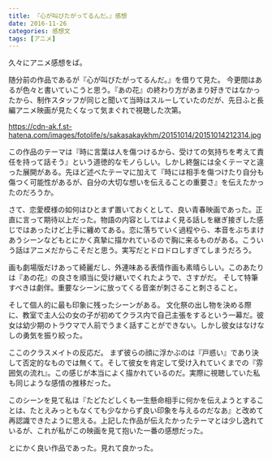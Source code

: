 ```yaml
---
title: 『心が叫びたがってるんだ。』感想
date: 2016-11-26
categories: 感想文
tags: [アニメ]
---
```

久々にアニメ感想をば。

随分前の作品であるが『心が叫びたがってるんだ。』を借りて見た。
今更間はあるが色々と書いていこうと思う。『あの花』の終わり方があまり好きではなかったから、制作スタッフが同じと聞いて当時はスルーしていたのだが、先日ふと長編アニメ映画が見たくなって気まぐれで視聴した次第。

https://cdn-ak.f.st-hatena.com/images/fotolife/s/sakasakaykhm/20151014/20151014212314.jpg

この作品のテーマは『時に言葉は人を傷つけるから、受けての気持ちを考えて責任を持って話そう』という道徳的なモノらしい。しかし終盤には全くテーマと違った展開がある。先ほど述べたテーマに加えて『時には相手を傷つけたり自分も傷つく可能性があるが、自分の大切な想いを伝えることの重要さ』を伝えたかったのだろうか。


さて、恋愛模様の如何はひとまず置いておくとして、良い青春映画であった。正直に言って期待以上だった。物語の内容としてはよく見る話しを継ぎ接ぎした感じではあったけど上手に纏めてある。恋に落ちていく過程やら、本音をぶちまけあうシーンなどもとにかく真摯に描かれているので胸に来るものがある。こういう話はアニメだからこそだと思う。実写だとドロドロしすぎてしまうだろう。

画も劇場版だけあって綺麗だし、外連味ある表情作画も素晴らしい。このあたりは『あの花』の良さを順当に受け継いでくれたようで、さすがだ。
そして特筆すべきは劇伴。重要なシーンに放ってくる音楽が刺さること刺さること。


そして個人的に最も印象に残ったシーンがある。
文化祭の出し物を決める際に、教室で主人公の女の子が初めてクラス内で自己主張をするという一幕だ。彼女は幼少期のトラウマで人前でうまく話すことができない。しかし彼女はなけなしの勇気を振り絞った。

ここのクラスメイトの反応だ。
まず彼らの顔に浮かぶのは『戸惑い』であり決して否定的なものでは無くて。そして彼女を肯定して受け入れていくまでの『雰囲気の流れ』。この感じが本当によく描かれているのだ。実際に視聴していた私も同じような感情の推移だった。

このシーンを見て私は『たどたどしくも一生懸命相手に何かを伝えようとすることは、たとえみっともなくても少なからず良い印象を与えるのだなあ』と改めて再認識できたように思える。上記した作品が伝えたかったテーマとは少し逸れているが、これが私がこの映画を見て抱いた一番の感想だった。

とにかく良い作品であった。見れて良かった。